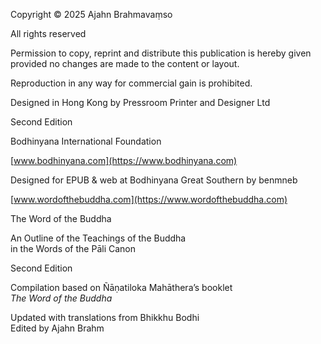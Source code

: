 Copyright © 2025 Ajahn Brahmavaṃso

All rights reserved

Permission to copy, reprint and distribute this publication is hereby given provided no changes are made to the content or layout.

Reproduction in any way for commercial gain is prohibited.

Designed in Hong Kong by Pressroom Printer and Designer Ltd

Second Edition

Bodhinyana International Foundation

[www.bodhinyana.com](https://www.bodhinyana.com)

Designed for EPUB & web at Bodhinyana Great Southern by benmneb

[www.wordofthebuddha.com](https://www.wordofthebuddha.com)

<div class="text-center">
The Word of the Buddha

An Outline of the Teachings of the Buddha<br />
in the Words of the Pāli Canon

Second Edition

Compilation based on Ñāṇatiloka Mahāthera’s booklet<br />
_The Word of the Buddha_

Updated with translations from Bhikkhu Bodhi<br />
Edited by Ajahn Brahm
</div>
